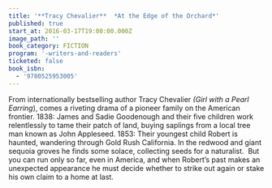 ```yaml
---
title: '**Tracy Chevalier**  *At the Edge of the Orchard*'
published: true
start_at: 2016-03-17T19:00:00.000Z
image_path: ''
book_category: FICTION
program: '-writers-and-readers'
ticketed: false
book_isbn:
  - '9780525953005'
---
```


From internationally bestselling author Tracy Chevalier *(Girl with a Pearl Earring*), comes a riveting drama of a pioneer family on the American frontier. 1838: James and Sadie Goodenough and their five children work relentlessly to tame their patch of land, buying saplings from a local tree man known as John Appleseed. 1853: Their youngest child Robert is haunted, wandering through Gold Rush California. In the redwood and giant sequoia groves he finds some solace, collecting seeds for a naturalist. &nbsp;But you can run only so far, even in America, and when Robert’s past makes an unexpected appearance he must decide whether to strike out again or stake his own claim to a home at last.